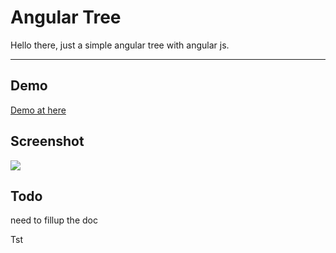Angular Tree
===================


Hello there, just a simple angular tree with angular js.

----------

Demo
--------
[Demo at here](http://sushsoft.5gbfree.com/angular-tree-app/)



Screenshot
----------------
![](http://sushsoft.5gbfree.com/angular-tree-image.png)


Todo
-------
 need to fillup the doc
 
Tst
